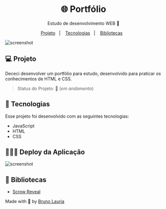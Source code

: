 <h1 align="center">🌐 Portfólio </h1>
<p align="center">Estudo de desenvolvimento WEB 🚀</p>

<p align="center">
  <a href="#-projeto">Projeto</a>&nbsp;&nbsp;&nbsp;|&nbsp;&nbsp;&nbsp;
  <a href="#-tecnologias">Tecnologias</a>&nbsp;&nbsp;&nbsp;|&nbsp;&nbsp;&nbsp;
  <a href="#-deploy-da-aplicação">Bibliotecas</a>&nbsp;&nbsp;&nbsp;
</p>


<img src="https://github.com/BrunoLauria/Portifolio.io/blob/main/img/portfolio_.png" alt="screenshot"/>



## 💻 Projeto

Dececi desenvolver um portfólio para estudo, desenvolvido para praticar os conhecimentos de HTML e CSS.
> Status do Projeto: 🚧 (_em andamento_)


## 🚀 Tecnologias

Esse projeto foi desenvolvido com as seguintes tecnologias:

- JavaScript
- HTML
- CSS

## 👨🏻‍💻 Deploy da Aplicação

<img src="https://github.com/BrunoLauria/Portifolio.io/blob/main/img/portifolio.gif" alt="screenshot"/>

## 📁 Bibliotecas

- [Scrow Reveal](https://scrollrevealjs.org/) 


Made with
💜 by <a href="https://github.com/BrunoLauria" target="_blank">Bruno Lauria</a>
